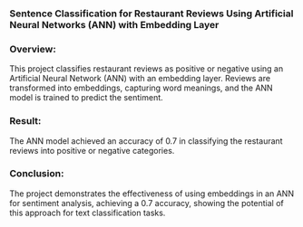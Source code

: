 ### Sentence Classification for Restaurant Reviews Using Artificial Neural Networks (ANN) with Embedding Layer
### Overview:
This project classifies restaurant reviews as positive or negative using an Artificial Neural Network (ANN) with an embedding layer. Reviews are transformed into embeddings, capturing word meanings, and the ANN model is trained to predict the sentiment.

### Result:
The ANN model achieved an accuracy of 0.7 in classifying the restaurant reviews into positive or negative categories.

### Conclusion:
The project demonstrates the effectiveness of using embeddings in an ANN for sentiment analysis, achieving a 0.7 accuracy, showing the potential of this approach for text classification tasks.



















































